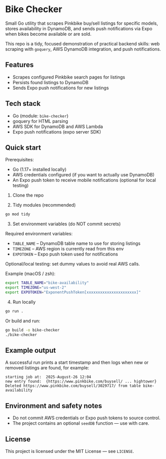# Bike Checker

Small Go utility that scrapes Pinkbike buy/sell listings for specific models, stores availability in DynamoDB, and sends push notifications via Expo when bikes become available or are sold.

This repo is a tidy, focused demonstration of practical backend skills: web scraping with `goquery`, AWS DynamoDB integration, and push notifications.

## Features
- Scrapes configured Pinkbike search pages for listings
- Persists found listings to DynamoDB
- Sends Expo push notifications for new listings

## Tech stack
- Go (module: `bike-checker`)
- goquery for HTML parsing
- AWS SDK for DynamoDB and AWS Lambda
- Expo push notifications (expo server SDK)

## Quick start

Prerequisites:
- Go (1.17+ installed locally)
- AWS credentials configured (if you want to actually use DynamoDB)
- An Expo push token to receive mobile notifications (optional for local testing)

1. Clone the repo

2. Tidy modules (recommended)

```bash
go mod tidy
```

3. Set environment variables (do NOT commit secrets)

Required environment variables:
- `TABLE_NAME` – DynamoDB table name to use for storing listings
- `TIMEZONE` – AWS region is currently read from this env 
- `EXPOTOKEN` – Expo push token used for notifications

Optional/local testing: set dummy values to avoid real AWS calls.

Example (macOS / zsh):

```bash
export TABLE_NAME="bike-availability"
export TIMEZONE="us-west-2"
export EXPOTOKEN="ExponentPushToken[xxxxxxxxxxxxxxxxxxxxxx]"
```

4. Run locally

```bash
go run .
```

Or build and run:

```bash
go build -o bike-checker
./bike-checker
```

## Example output

A successful run prints a start timestamp and then logs when new or removed listings are found, for example:

```
starting job at:  2025-August-26 12:04
new entry found:  {https://www.pinkbike.com/buysell/ ... hightower}
Deleted https://www.pinkbike.com/buysell/3029717/ from table bike-availability
```

## Environment and safety notes
- Do not commit AWS credentials or Expo push tokens to source control.
- The project contains an optional `seedDB` function — use with care.

## License
This project is licensed under the MIT License — see `LICENSE`.